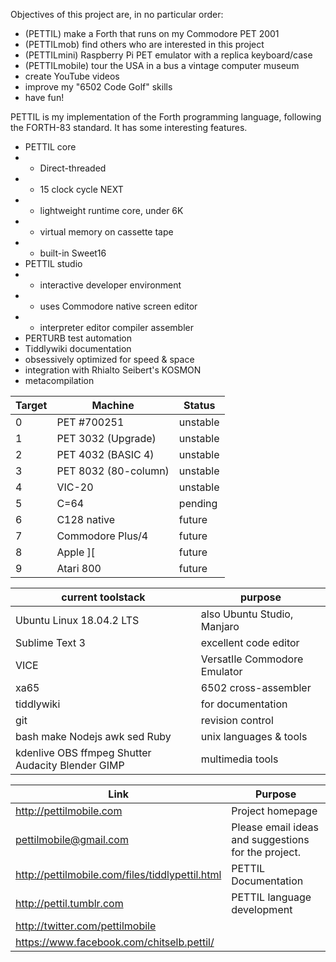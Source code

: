 Objectives of this project are, in no particular order:

* (PETTIL)          make a Forth that runs on my Commodore PET 2001
* (PETTILmob)       find others who are interested in this project
* (PETTILmini)      Raspberry Pi PET emulator with a replica keyboard/case
* (PETTILmobile)    tour the USA in a bus a vintage computer museum
* create YouTube videos
* improve my "6502 Code Golf" skills
* have fun!

PETTIL is my implementation of the Forth programming language, following the FORTH-83 standard.  It has some interesting features.

* PETTIL core
* * Direct-threaded
* * 15 clock cycle NEXT
* * lightweight runtime core, under 6K
* * virtual memory on cassette tape
* * built-in Sweet16
* PETTIL studio
* * interactive developer environment
* * uses Commodore native screen editor
* * interpreter editor compiler assembler
* PERTURB test automation
* Tiddlywiki documentation
* obsessively optimized for speed & space
* integration with Rhialto Seibert's KOSMON
* metacompilation

Target | Machine | Status
------------ | ------------- | ------------
0 | PET #700251 | unstable
1 | PET 3032 (Upgrade) | unstable
2 | PET 4032 (BASIC 4) | unstable
3 | PET 8032 (80-column) | unstable
4 | VIC-20 | unstable
5 | C=64 | pending
6 | C128 native | future
7 | Commodore Plus/4 | future
8 | Apple ][ | future
9 | Atari 800 | future

current toolstack | purpose
------------ | -------------
Ubuntu Linux 18.04.2 LTS | also Ubuntu Studio, Manjaro 
Sublime Text 3 | excellent code editor 
VICE | VersatIle Commodore Emulator 
xa65 | 6502 cross-assembler 
tiddlywiki | for documentation 
git | revision control 
bash make Nodejs awk sed Ruby | unix languages & tools 
kdenlive OBS ffmpeg Shutter Audacity Blender GIMP | multimedia tools 

Link | Purpose
------------ | -------------
http://pettilmobile.com | Project homepage
pettilmobile@gmail.com | Please email ideas and suggestions for the project.
http://pettilmobile.com/files/tiddlypettil.html | PETTIL Documentation
http://pettil.tumblr.com | PETTIL language development
http://twitter.com/pettilmobile |
https://www.facebook.com/chitselb.pettil/ |

